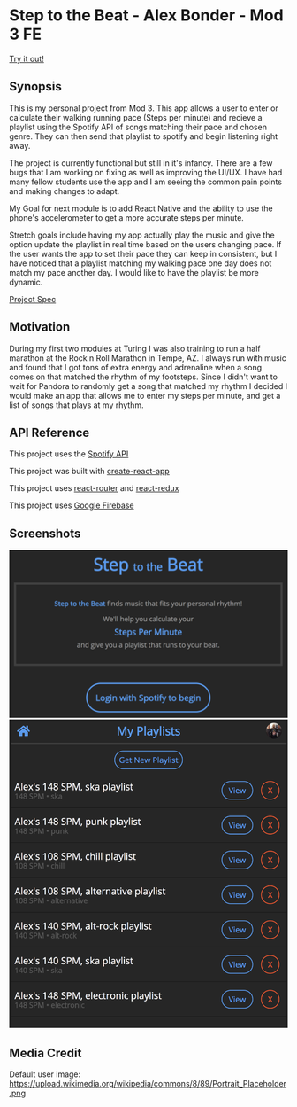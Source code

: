 # Step to the Beat - Alex Bonder - Mod 3 FE

[Try it out!](http://step-to-the-beat.firebaseapp.com)

## Synopsis

This is my personal project from Mod 3. This app allows a user to enter or calculate their walking running pace (Steps per minute) and recieve a playlist using the Spotify API of songs matching their pace and chosen genre. They can then send that playlist to spotify and begin listening right away.

The project is currently functional but still in it's infancy. There are a few bugs that I am working on fixing as well as improving the UI/UX. I have had many fellow students use the app and I am seeing the common pain points and making changes to adapt.

My Goal for next module is to add React Native and the ability to use the phone's accelerometer to get a more accurate steps per minute.

Stretch goals include having my app actually play the music and give the option update the playlist in real time based on the users changing pace. If the user wants the app to set their pace they can keep in consistent, but I have noticed that a playlist matching my walking pace one day does not match my pace another day. I would like to have the playlist be more dynamic.

[Project Spec](http://frontend.turing.io/projects/self-directed-project.html)

## Motivation

During my first two modules at Turing I was also training to run a half marathon at the Rock n Roll Marathon in Tempe, AZ. I always run with music and found that I got tons of extra energy and adrenaline when a song comes on that matched the rhythm of my footsteps. Since I didn't want to wait for Pandora to randomly get a song that matched my rhythm I decided I would make an app that allows me to enter my steps per minute, and get a list of songs that plays at my rhythm.

## API Reference

This project uses the [Spotify API](https://beta.developer.spotify.com/)

This project was built with [create-react-app](https://github.com/facebook/create-react-app)

This project uses [react-router](https://reacttraining.com/react-router/) and [react-redux](https://github.com/reactjs/react-redux)

This project uses [Google Firebase](https://firebase.google.com/docs/)

## Screenshots

![Landing Page](screenshots/landing-page.png)
![Playlist View](screenshots/playlist.png)

## Media Credit

Default user image: https://upload.wikimedia.org/wikipedia/commons/8/89/Portrait_Placeholder.png 
